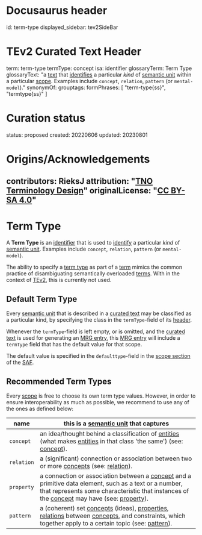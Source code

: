 # Docusaurus header
id: term-type
displayed_sidebar: tev2SideBar
# TEv2 Curated Text Header
term: term-type
termType: concept
isa: identifier
glossaryTerm: Term Type
glossaryText: "a [text](identifier@) that [identifies](@) a particular *kind* of [semantic unit](@) within a particular [scope](@). Examples include `concept`, `relation`, `pattern` (or `mental-model`)."
synonymOf:
grouptags:
formPhrases: [ "term-type{ss}", "termtype{ss}" ]
# Curation status
status: proposed
created: 20220606
updated: 20230801
# Origins/Acknowledgements
contributors: RieksJ
attribution: "[TNO Terminology Design](https://tno-terminology-design.github.io/tev2-specifications/docs)"
originalLicense: "[CC BY-SA 4.0](http://creativecommons.org/licenses/by-sa/4.0/?ref=chooser-v1)"
---

# Term Type

A **Term Type** is an [identifier](@) that is used to [identify](@) a particular *kind* of [semantic unit](@). Examples include `concept`, `relation`, `pattern` (or `mental-model`).

The ability to specify a [term type](@) as part of a [term](@) mimics the common practice of disambiguating semantically overloaded [terms](@). With in the context of [TEv2](@), this is currently not used.

## Default Term Type

Every [semantic unit](@) that is described in a [curated text](@) may be classified as a particular kind, by specifying the class in the `termType`-field of its [header](@).

Whenever the `termType`-field is left empty, or is omitted, and the [curated text](@) is used for generating an [MRG entry](@), this [MRG entry](@) will include a `termType` field that has the default value for that scope. 

The default value is specified in the `defaulttype`-field in the [scope section](/docs/specs/files/saf#scope-section) of the [SAF](@). 

## Recommended Term Types

Every [scope](@) is free to choose its own term type values. However, in order to ensure interoperability as much as possible, we recommend to use any of the ones as defined below:

| name       | this is a [semantic unit](@) that captures |
| ---------- | ----------- |
| `concept`  | an idea/thought behind a classification of [entities](@) (what makes [entities](@) in that class 'the same') (see: [concept](@)). |
| `relation` | a (significant) connection or association between two or more [concepts](@) (see: [relation](@)). |
| `property` | a connection or association between a [concept](@) and a primitive data element, such as a text or a number, that represents some characteristic that instances of the [concept](@) may have (see: [property](@)). |
| `pattern`  | a (coherent) set [concepts](@) (ideas), [properties](@), [relations](@) between [concepts](@), and constraints, which together apply to a certain topic (see: [pattern](@)). |
